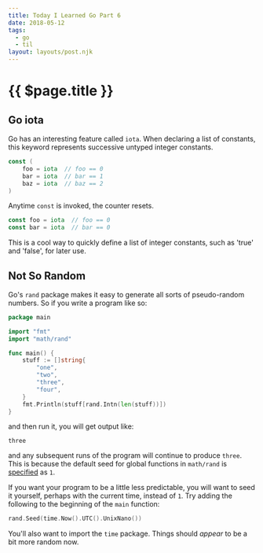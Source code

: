 ```yaml
---
title: Today I Learned Go Part 6
date: 2018-05-12
tags:
  - go
  - til
layout: layouts/post.njk
---
```


# {{ $page.title }}

## Go iota

Go has an interesting feature called `iota`. When declaring a list of constants, this keyword represents successive untyped integer constants.

```go
const (
	foo = iota  // foo == 0
	bar = iota  // bar == 1
	baz = iota  // baz == 2
)
```

Anytime `const` is invoked, the counter resets.

```go
const foo = iota  // foo == 0
const bar = iota  // bar == 0
```

This is a cool way to quickly define a list of integer constants, such as 'true' and 'false', for later use.


## Not So Random

Go's `rand` package makes it easy to generate all sorts of pseudo-random numbers. So if you write a program like so:

```go
package main

import "fmt"
import "math/rand"

func main() {
    stuff := []string{
        "one",
        "two",
        "three",
        "four",
    }
    fmt.Println(stuff[rand.Intn(len(stuff))])
}
```

and then run it, you will get output like:

```
three
```

and any subsequent runs of the program will continue to produce `three`. This is because the default seed for global functions in `math/rand` is [specified](https://golang.org/pkg/math/rand/#Seed) as `1`.

If you want your program to be a little less predictable, you will want to seed it yourself, perhaps with the current time, instead of `1`. Try adding the following to the beginning of the `main` function:

```go
rand.Seed(time.Now().UTC().UnixNano())
```

You'll also want to import the `time` package. Things should *appear* to be a bit more random now.
